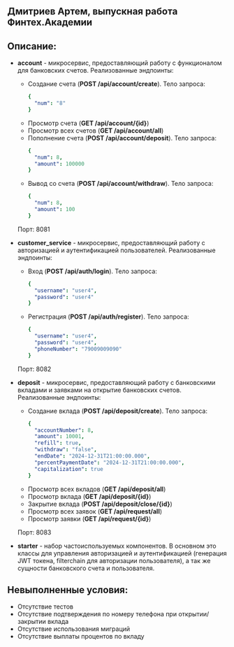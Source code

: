 ## Дмитриев Артем, выпускная работа Финтех.Академии

## Описание:
- **account** - микросервис, предоставляющий работу с функционалом для банковских счетов. Реализованные эндпоинты:
  - Создание счета (**POST /api/account/create**). Тело запроса:
    ```yaml
    {
      "num": "8"
    }
    ```
  - Просмотр счета (**GET /api/account/{id}**)
  - Просмотр всех счетов (**GET /api/account/all**)
  - Пополнение счета (**POST /api/account/deposit**). Тело запроса:
    ```yaml
    {
      "num": 8,
      "amount": 100000
    }
    ```
  - Вывод со счета (**POST /api/account/withdraw**). Тело запроса:
    ```yaml
    {
      "num": 8,
      "amount": 100
    }
    ```

  Порт: 8081


- **customer_service** - микросервис, предоставляющий работу с авторизацией и аутентификацией пользователей. Реализованные эндпоинты:
    - Вход (**POST /api/auth/login**). Тело запроса:
      ```yaml
      {
        "username": "user4",
        "password": "user4"
      }
      ```
    - Регистрация (**POST /api/auth/register**). Тело запроса:
      ```yaml
      {
        "username": "user4",
        "password": "user4",
        "phoneNumber": "79009009090"
      }
      ```
    
  Порт: 8082


- **deposit** - микросервис, предоставляющий работу с банковскими вкладами и заявками на открытие банковских счетов. Реализованные эндпоинты:
    - Создание вклада (**POST /api/deposit/create**). Тело запроса:
      ```yaml
      {
        "accountNumber": 8,
        "amount": 10001,
        "refill": true,
        "withdraw": "false",
        "endDate": "2024-12-31T21:00:00.000",
        "percentPaymentDate": "2024-12-31T21:00:00.000",
        "capitalization": true
      }
      ```
    - Просмотр всех вкладов (**GET /api/deposit/all**)
    - Просмотр вклада (**GET /api/deposit/{id}**)
    - Закрытие вклада (**POST /api/deposit/close/{id}**)
    - Просмотр всех заявок (**GET /api/request/all**)
    - Просмотр заявки (**GET /api/request/{id}**)

  Порт: 8083


- **starter** - набор частоиспользуемых компонентов. В основном это классы для управления авторизацией и аутентификацией 
(генерация JWT токена, filterchain для авторизации пользователя), а так же сущности банковского счета и пользователя.


## Невыполненные условия:
- Отсутствие тестов
- Отсутствие подтверждения по номеру телефона при открытии/закрытии вклада
- Отсутствие использования миграций
- Отсутствие выплаты процентов по вкладу